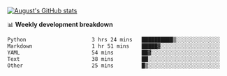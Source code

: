 
[![August's GitHub stats](https://github-readme-stats.vercel.app/api?username=zou-weidong&show_icons=true&theme=radical)](https://github.com/zou-weidong)


📊 **Weekly development breakdown**
<!--START_SECTION:waka-->

```txt
Python                     3 hrs 24 mins   ██████████▒░░░░░░░░░░░░░░   41.83 %
Markdown                   1 hr 51 mins    █████▓░░░░░░░░░░░░░░░░░░░   22.88 %
YAML                       54 mins         ██▓░░░░░░░░░░░░░░░░░░░░░░   11.12 %
Text                       38 mins         ██░░░░░░░░░░░░░░░░░░░░░░░   07.79 %
Other                      25 mins         █▒░░░░░░░░░░░░░░░░░░░░░░░   05.18 %
```

<!--END_SECTION:waka-->
